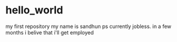 # hello_world
my first repository
my name is sandhun ps
currently jobless.
in a few months i belive that i'll get employed
